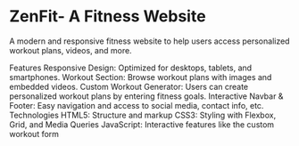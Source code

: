 # ZenFit- A Fitness Website
A modern and responsive fitness website to help users access personalized workout plans, videos, and more.

Features
Responsive Design: Optimized for desktops, tablets, and smartphones.
Workout Section: Browse workout plans with images and embedded videos.
Custom Workout Generator: Users can create personalized workout plans by entering fitness goals.
Interactive Navbar & Footer: Easy navigation and access to social media, contact info, etc.
Technologies
HTML5: Structure and markup
CSS3: Styling with Flexbox, Grid, and Media Queries
JavaScript: Interactive features like the custom workout form
